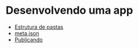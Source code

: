 # Desenvolvendo uma app

* [Estrutura de pastas](estrutura-de-pastas.html)
* [meta.json](meta.json.html)
* [Publicando](publicando.html)